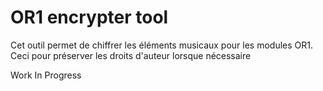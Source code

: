 # OR1 encrypter tool

Cet outil permet de chiffrer les éléments musicaux pour les modules OR1.
Ceci pour préserver les droits d'auteur lorsque nécessaire


Work In Progress

